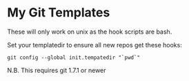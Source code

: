 My Git Templates
================

These will only work on unix as the hook scripts are bash.

Set your templatedir to ensure all new repos get these hooks:

    git config --global init.tempatedir "`pwd`"

N.B. This requires git 1.7.1 or newer

